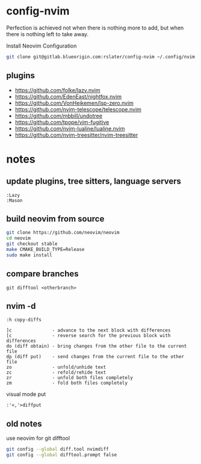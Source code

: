 # config-nvim
Perfection is achieved not when there is nothing more to add, but when there is nothing left to take away.

Install Neovim Configuration
```bash
git clone git@gitlab.blueorigin.com:rslater/config-nvim ~/.config/nvim
```

## plugins
- https://github.com/folke/lazy.nvim
- https://github.com/EdenEast/nightfox.nvim
- https://github.com/VonHeikemen/lsp-zero.nvim
- https://github.com/nvim-telescope/telescope.nvim
- https://github.com/mbbill/undotree
- https://github.com/tpope/vim-fugitive
- https://github.com/nvim-lualine/lualine.nvim
- https://github.com/nvim-treesitter/nvim-treesitter

# notes
## update plugins, tree sitters, language servers

```
:Lazy
:Mason
```

## build neovim from source
```bash
git clone https://github.com/neovim/neovim
cd neovim
git checkout stable
make CMAKE_BUILD_TYPE=Release
sudo make install
```

## compare branches
```
git difftool <otherbranch>
```

## nvim -d <file1> <file2>

```
:h copy-diffs
```

```
]c               - advance to the next block with differences
[c               - reverse search for the previous block with differences
do (diff obtain) - bring changes from the other file to the current file
dp (diff put)    - send changes from the current file to the other file
zo               - unfold/unhide text
zc               - refold/rehide text
zr               - unfold both files completely
zm               - fold both files completely
```

visual mode put
```
:'<,'>diffput
```

## old notes

use neovim for git difftool
```bash
git config --global diff.tool nvimdiff
git config --global difftool.prompt false
```

